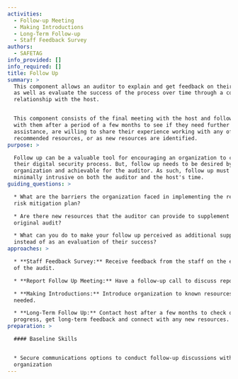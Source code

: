 ```yaml
---
activities:
  - Follow-up Meeting
  - Making Introductions
  - Long-Term Follow-up
  - Staff Feedback Survey
authors:
  - SAFETAG
info_provided: []
info_required: []
title: Follow Up
summary: >
  This component allows an auditor to explain and get feedback on their report
  as well as evaluate the success of the process over time through a continued
  relationship with the host.


  This component consists of the final meeting with the host and following up
  with them after a period of a few months to see if they need further
  assistance, are willing to share their experience working with any of the
  recommended resources, or as new resources are identified.
purpose: >

  Follow up can be a valuable tool for encouraging an organization to continue
  their digital security process. But, follow up needs to be desired by an
  organization and achievable for the auditor. As such, follow up must be
  minimally intrusive on both the auditor and the host's time. 
guiding_questions: >

  * What are the barriers the organization faced in implementing the recommended
  risk mitigation plan?

  * Are there new resources that the auditor can provide to supplement the
  original audit?

  * What can you do to make your follow up perceived as additional support
  instead of as an evaluation of their success?
approaches: >

  * **Staff Feedback Survey:** Receive feedback from the staff on the execution
  of the audit.

  * **Report Follow Up Meeting:** Have a follow-up call to discuss report.

  * **Making Introductions:** Introduce organization to known resources as
  needed.

  * **Long-Term Follow Up:** Contact host after a few months to check on
  progress, get long-term feedback and connect with any new resources.
preparation: >

  #### Baseline Skills


  * Secure communications options to conduct follow-up discussions with
  organization
---
```



